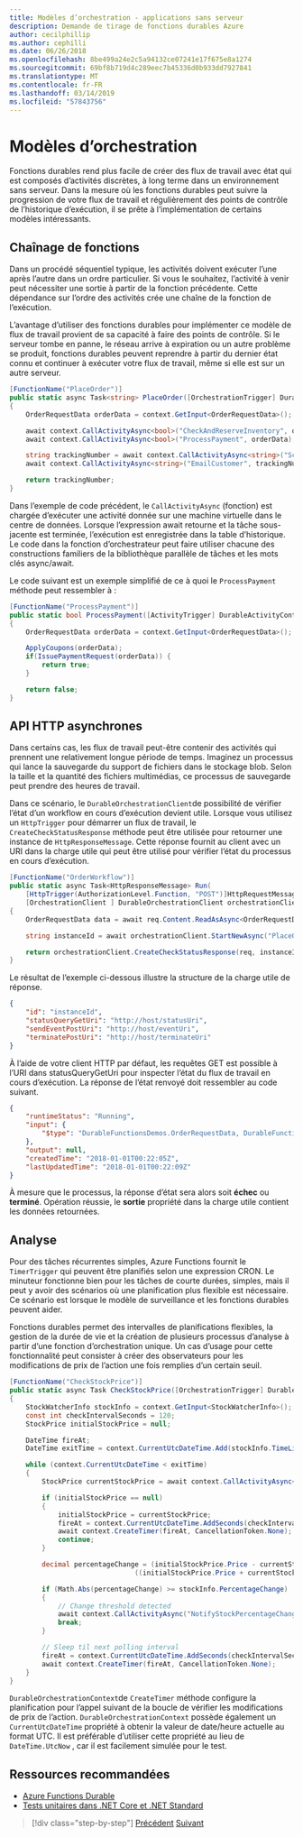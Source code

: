 ```yaml
---
title: Modèles d’orchestration - applications sans serveur
description: Demande de tirage de fonctions durables Azure
author: cecilphillip
ms.author: cephilli
ms.date: 06/26/2018
ms.openlocfilehash: 8be499a24e2c5a94132ce07241e17f675e8a1274
ms.sourcegitcommit: 69bf8b719d4c289eec7b45336d0b933dd7927841
ms.translationtype: MT
ms.contentlocale: fr-FR
ms.lasthandoff: 03/14/2019
ms.locfileid: "57843756"
---
```

# <a name="orchestration-patterns"></a>Modèles d’orchestration

Fonctions durables rend plus facile de créer des flux de travail avec état qui est composés d’activités discrètes, à long terme dans un environnement sans serveur. Dans la mesure où les fonctions durables peut suivre la progression de votre flux de travail et régulièrement des points de contrôle de l’historique d’exécution, il se prête à l’implémentation de certains modèles intéressants.

## <a name="function-chaining"></a>Chaînage de fonctions

Dans un procédé séquentiel typique, les activités doivent exécuter l’une après l’autre dans un ordre particulier. Si vous le souhaitez, l’activité à venir peut nécessiter une sortie à partir de la fonction précédente. Cette dépendance sur l’ordre des activités crée une chaîne de la fonction de l’exécution.

L’avantage d’utiliser des fonctions durables pour implémenter ce modèle de flux de travail provient de sa capacité à faire des points de contrôle. Si le serveur tombe en panne, le réseau arrive à expiration ou un autre problème se produit, fonctions durables peuvent reprendre à partir du dernier état connu et continuer à exécuter votre flux de travail, même si elle est sur un autre serveur.

```csharp
[FunctionName("PlaceOrder")]
public static async Task<string> PlaceOrder([OrchestrationTrigger] DurableOrchestrationContext context)
{
    OrderRequestData orderData = context.GetInput<OrderRequestData>();

    await context.CallActivityAsync<bool>("CheckAndReserveInventory", orderData);
    await context.CallActivityAsync<bool>("ProcessPayment", orderData);

    string trackingNumber = await context.CallActivityAsync<string>("ScheduleShipping", orderData);
    await context.CallActivityAsync<string>("EmailCustomer", trackingNumber);

    return trackingNumber;
}
```

Dans l’exemple de code précédent, le `CallActivityAsync` (fonction) est chargée d’exécuter une activité donnée sur une machine virtuelle dans le centre de données. Lorsque l’expression await retourne et la tâche sous-jacente est terminée, l’exécution est enregistrée dans la table d’historique. Le code dans la fonction d’orchestrateur peut faire utiliser chacune des constructions familiers de la bibliothèque parallèle de tâches et les mots clés async/await.

Le code suivant est un exemple simplifié de ce à quoi le `ProcessPayment` méthode peut ressembler à :

```csharp
[FunctionName("ProcessPayment")]
public static bool ProcessPayment([ActivityTrigger] DurableActivityContext context)
{
    OrderRequestData orderData = context.GetInput<OrderRequestData>();

    ApplyCoupons(orderData);
    if(IssuePaymentRequest(orderData)) {
        return true;
    }

    return false;
}
```

## <a name="asynchronous-http-apis"></a>API HTTP asynchrones

Dans certains cas, les flux de travail peut-être contenir des activités qui prennent une relativement longue période de temps. Imaginez un processus qui lance la sauvegarde du support de fichiers dans le stockage blob. Selon la taille et la quantité des fichiers multimédias, ce processus de sauvegarde peut prendre des heures de travail.

Dans ce scénario, le `DurableOrchestrationClient`de possibilité de vérifier l’état d’un workflow en cours d’exécution devient utile. Lorsque vous utilisez un `HttpTrigger` pour démarrer un flux de travail, le `CreateCheckStatusResponse` méthode peut être utilisée pour retourner une instance de `HttpResponseMessage`. Cette réponse fournit au client avec un URI dans la charge utile qui peut être utilisé pour vérifier l’état du processus en cours d’exécution.

```csharp
[FunctionName("OrderWorkflow")]
public static async Task<HttpResponseMessage> Run(
    [HttpTrigger(AuthorizationLevel.Function, "POST")]HttpRequestMessage req,
    [OrchestrationClient ] DurableOrchestrationClient orchestrationClient)
{
    OrderRequestData data = await req.Content.ReadAsAsync<OrderRequestData>();

    string instanceId = await orchestrationClient.StartNewAsync("PlaceOrder", data);

    return orchestrationClient.CreateCheckStatusResponse(req, instanceId);
}
```

Le résultat de l’exemple ci-dessous illustre la structure de la charge utile de réponse.

```json
{
    "id": "instanceId",
    "statusQueryGetUri": "http://host/statusUri",
    "sendEventPostUri": "http://host/eventUri",
    "terminatePostUri": "http://host/terminateUri"
}
```

À l’aide de votre client HTTP par défaut, les requêtes GET est possible à l’URI dans statusQueryGetUri pour inspecter l’état du flux de travail en cours d’exécution. La réponse de l’état renvoyé doit ressembler au code suivant.

```json
{
    "runtimeStatus": "Running",
    "input": {
        "$type": "DurableFunctionsDemos.OrderRequestData, DurableFunctionsDemos"
    },
    "output": null,
    "createdTime": "2018-01-01T00:22:05Z",
    "lastUpdatedTime": "2018-01-01T00:22:09Z"
}
```

À mesure que le processus, la réponse d’état sera alors soit **échec** ou **terminé**. Opération réussie, le **sortie** propriété dans la charge utile contient les données retournées.

## <a name="monitoring"></a>Analyse

Pour des tâches récurrentes simples, Azure Functions fournit le `TimerTrigger` qui peuvent être planifiés selon une expression CRON. Le minuteur fonctionne bien pour les tâches de courte durées, simples, mais il peut y avoir des scénarios où une planification plus flexible est nécessaire. Ce scénario est lorsque le modèle de surveillance et les fonctions durables peuvent aider.

Fonctions durables permet des intervalles de planifications flexibles, la gestion de la durée de vie et la création de plusieurs processus d’analyse à partir d’une fonction d’orchestration unique. Un cas d’usage pour cette fonctionnalité peut consister à créer des observateurs pour les modifications de prix de l’action une fois remplies d’un certain seuil.

```csharp
[FunctionName("CheckStockPrice")]
public static async Task CheckStockPrice([OrchestrationTrigger] DurableOrchestrationContext context)
{
    StockWatcherInfo stockInfo = context.GetInput<StockWatcherInfo>();
    const int checkIntervalSeconds = 120;
    StockPrice initialStockPrice = null;

    DateTime fireAt;
    DateTime exitTime = context.CurrentUtcDateTime.Add(stockInfo.TimeLimit);

    while (context.CurrentUtcDateTime < exitTime)
    {
        StockPrice currentStockPrice = await context.CallActivityAsync<StockPrice>("GetStockPrice", stockInfo);

        if (initialStockPrice == null)
        {
            initialStockPrice = currentStockPrice;
            fireAt = context.CurrentUtcDateTime.AddSeconds(checkIntervalSeconds);
            await context.CreateTimer(fireAt, CancellationToken.None);
            continue;
        }

        decimal percentageChange = (initialStockPrice.Price - currentStockPrice.Price) /
                               ((initialStockPrice.Price + currentStockPrice.Price) / 2);

        if (Math.Abs(percentageChange) >= stockInfo.PercentageChange)
        {
            // Change threshold detected
            await context.CallActivityAsync("NotifyStockPercentageChange", currentStockPrice);
            break;
        }

        // Sleep til next polling interval
        fireAt = context.CurrentUtcDateTime.AddSeconds(checkIntervalSeconds);
        await context.CreateTimer(fireAt, CancellationToken.None);
    }
}
```

`DurableOrchestrationContext`de `CreateTimer` méthode configure la planification pour l’appel suivant de la boucle de vérifier les modifications de prix de l’action. `DurableOrchestrationContext` possède également un `CurrentUtcDateTime` propriété à obtenir la valeur de date/heure actuelle au format UTC. Il est préférable d’utiliser cette propriété au lieu de `DateTime.UtcNow` , car il est facilement simulée pour le test.

## <a name="recommended-resources"></a>Ressources recommandées

* [Azure Functions Durable](https://docs.microsoft.com/azure/azure-functions/durable-functions-overview)
* [Tests unitaires dans .NET Core et .NET Standard](../../core/testing/index.md)

>[!div class="step-by-step"]
>[Précédent](durable-azure-functions.md)
>[Suivant](serverless-business-scenarios.md)